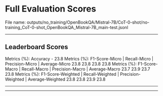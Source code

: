 # Full Evaluation Scores

File name: outputs/no_training/OpenBookQA/Mistral-7B/CoT-0-shot/no-training_CoT-0-shot_OpenBookQA_Mistral-7B_main-test.jsonl


---

## Leaderboard Scores

Metrics (%): Accuracy - 23.8
Metrics (%): F1-Score-Micro | Recall-Micro | Precision-Micro | Average-Micro
                23.8        23.8          23.8        23.8
Metrics (%): F1-Score-Macro | Recall-Macro | Precision-Macro | Average-Macro
                23.7        23.9          23.7        23.8
Metrics (%): F1-Score-Weighted | Recall-Weighted | Precision-Weighted | Average-Weighted
                23.8        23.8          23.9        23.8

---


---

